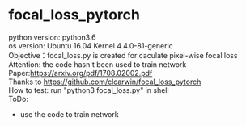 # focal_loss_pytorch
python version: python3.6   
os version: Ubuntu 16.04 Kernel 4.4.0-81-generic   
Objective：focal_loss.py is created for caculate pixel-wise  focal loss    
Attention: the code hasn't been used to train network   
Paper:https://arxiv.org/pdf/1708.02002.pdf    
Thanks to https://github.com/clcarwin/focal_loss_pytorch   
How to test: run "python3 focal_loss.py" in shell   
ToDo:   
- use the code to train network
